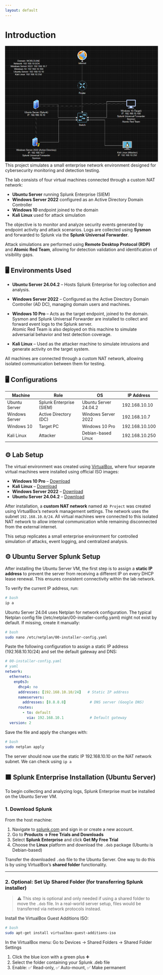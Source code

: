 ```yaml
---
layout: default
---
```


# Introduction
![AD Diagram](AD-Diagram.png)
This project simulates a small enterprise network environment designed for cybersecurity monitoring and detection testing.

The lab consists of four virtual machines connected through a custom NAT network:
- **Ubuntu Server** running Splunk Enterprise (SIEM)
- **Windows Server 2022** configured as an Active Directory Domain Controller
- **Windows 10** endpoint joined to the domain
- **Kali Linux** used for attack simulation

The objective is to monitor and analyze security events generated by endpoint activity and attack scenarios. Logs are collected using **Sysmon** and forwarded to Splunk via the **Splunk Universal Forwarder**.

Attack simulations are performed using **Remote Desktop Protocol (RDP)** and **Atomic Red Team**, allowing for detection validation and identification of visibility gaps.

## 🖥️ Environments Used

- **Ubuntu Server 24.04.2** – Hosts Splunk Enterprise for log collection and analysis.

- **Windows Server 2022** – Configured as the Active Directory Domain Controller (AD DC), managing domain users and machines.

- **Windows 10 Pro** – Acts as the target endpoint, joined to the domain. Sysmon and Splunk Universal Forwarder are installed to collect and forward event logs to the Splunk server.  
  Atomic Red Team is also deployed on this machine to simulate adversarial behavior and test detection coverage.

- **Kali Linux** – Used as the attacker machine to simulate intrusions and generate activity on the target system.

All machines are connected through a custom NAT network, allowing isolated communication between them for testing.

## 🖥️ Configurations

| Machine        | Role                     | OS                     | IP Address         |
|----------------|--------------------------|------------------------|--------------------|
| Ubuntu Server  | Splunk Enterprise (SIEM) | Ubuntu Server 24.04.2 | 192.168.10.10      |
| Windows Server | Active Directory (DC)    | Windows Server 2022   | 192.168.10.7       |
| Windows 10     | Target PC                | Windows 10 Pro        | 192.168.10.100     |
| Kali Linux     | Attacker                 | Debian-based Linux    | 192.168.10.250     |

## ⚙️ Lab Setup

The virtual environment was created using [VirtualBox](https://www.virtualbox.org/), where four separate virtual machines were installed using official ISO images:

- **Windows 10 Pro** – [Download](https://www.microsoft.com/fr-fr/software-download/windows10)
- **Kali Linux** – [Download](https://www.kali.org/get-kali/#kali-platforms)
- **Windows Server 2022** – [Download](https://www.microsoft.com/fr-fr/evalcenter/download-windows-server-2022)
- **Ubuntu Server 24.04.2** – [Download](https://ubuntu.com/download/server)

After installation, a **custom NAT network** named `AD Project` was created using VirtualBox’s network management settings. The network uses the subnet `192.168.10.0/24`. All virtual machines were connected to this isolated NAT network to allow internal communication while remaining disconnected from the external internet.

This setup replicates a small enterprise environment for controlled simulation of attacks, event logging, and centralized analysis.

## ⚙️ Ubuntu Server Splunk Setup

After installing the Ubuntu Server VM, the first step is to assign a **static IP address** to prevent the server from receiving a different IP on every DHCP lease renewal. This ensures consistent connectivity within the lab network.

To verify the current IP address, run:

```bash
# bash
ip a
```
Ubuntu Server 24.04 uses Netplan for network configuration. The typical Netplan config file (/etc/netplan/00-installer-config.yaml) might not exist by default. If missing, create it manually:
```bash
# bash
sudo nano /etc/netplan/00-installer-config.yaml
```
Paste the following configuration to assign a static IP address (192.168.10.10/24) and set the default gateway and DNS:
```yaml
# 00-installer-config.yaml
# yaml
network:
  ethernets:
    enp0s3:
      dhcp4: no
      addresses: [192.168.10.10/24]   # Static IP address
      nameservers:
        addresses: [8.8.8.8]           # DNS server (Google DNS)
      routes:
        - to: default
          via: 192.168.10.1            # Default gateway
  version: 2
```
Save the file and apply the changes with:
```bash
# bash
sudo netplan apply
```
The server should now use the static IP 192.168.10.10 on the NAT network subnet. We can check using `ip a`

## 🟧 Splunk Enterprise Installation (Ubuntu Server)

To begin collecting and analyzing logs, Splunk Enterprise must be installed on the Ubuntu Server VM.

### 1. Download Splunk

From the host machine:

1. Navigate to [splunk.com](https://www.splunk.com) and sign in or create a new account.
2. Go to **Products → Free Trials and Downloads**
3. Select **Splunk Enterprise** and click **Get My Free Trial**
4. Choose the **Linux** platform and download the `.deb` package (Ubuntu is Debian-based)

Transfer the downloaded `.deb` file to the Ubuntu Server. One way to do this is by using VirtualBox’s **shared folder** functionality.

---

### 2. Optional: Set Up Shared Folder (for transferring Splunk installer)

> ⚠️ This step is optional and only needed if using a shared folder to move the `.deb` file. In a real-world server setup, files would be transferred via network protocols instead.

Install the VirtualBox Guest Additions ISO:

```bash
# bash
sudo apt-get install virtualbox-guest-additions-iso
```
In the VirtualBox menu:
Go to Devices → Shared Folders → Shared Folder Settings

1.  Click the blue icon with a green plus ➕
2.  Select the folder containing your Splunk .deb file
3.  Enable: ✅ Read-only, ✅ Auto-mount, ✅ Make permanent
